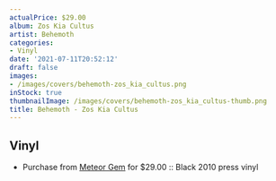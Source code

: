 ```yaml
---
actualPrice: $29.00
album: Zos Kia Cultus
artist: Behemoth
categories:
- Vinyl
date: '2021-07-11T20:52:12'
draft: false
images:
- /images/covers/behemoth-zos_kia_cultus.png
inStock: true
thumbnailImage: /images/covers/behemoth-zos_kia_cultus-thumb.png
title: Behemoth - Zos Kia Cultus
---
```


## Vinyl
* Purchase from [Meteor Gem](https://meteor-gem.com/products/behemoth-zos-kia-cultus-lp) for $29.00 :: Black 2010 press vinyl
